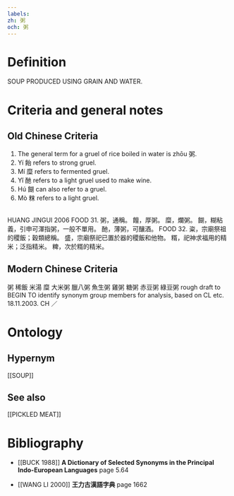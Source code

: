 ```yaml
---
labels: 
zh: 粥
och: 粥
---
```


# Definition
SOUP PRODUCED USING GRAIN AND WATER.
# Criteria and general notes
## Old Chinese Criteria
1. The general term for a gruel of rice boiled in water is zhōu 粥.
2. Yí 飴 refers to strong gruel.
3. Mí 糜 refers to fermented gruel.
4. Yǐ 酏 refers to a light gruel used to make wine.
5. Hú 餬 can also refer to a gruel.
6. Mò 粖 refers to a light gruel.
## 
HUANG JINGUI 2006
FOOD 31.
粥，通稱。
饘，厚粥。
糜，爛粥。
餬，糊粘義，引申可渾指粥，一般不單用。
酏，薄粥，可釀酒。
FOOD 32.
粢，宗廟祭祖的稷飯；穀類總稱。
盛，宗廟祭祀已置於器的稷飯和他物。
糈，祀神求福用的精米；泛指精米。
粺，次於糈的精米。
## Modern Chinese Criteria
粥
稀飯
米湯
糜
大米粥
臘八粥
魚生粥
雞粥
糖粥
赤豆粥
綠豆粥
rough draft to BEGIN TO identify synonym group members for analysis, based on CL etc. 18.11.2003. CH ／
# Ontology

## Hypernym
[[SOUP]]
## See also
[[PICKLED MEAT]]
# Bibliography
- [[BUCK 1988]]
**A Dictionary of Selected Synonyms in the Principal Indo-European Languages** page 5.64

- [[WANG LI 2000]]
**王力古漢語字典** page 1662
